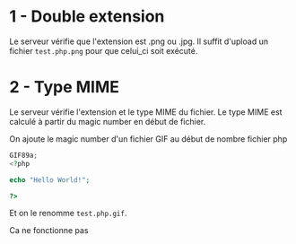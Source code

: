 
# 1 - Double extension
Le serveur vérifie que l'extension est .png ou .jpg.
Il suffit d'upload un fichier `test.php.png` pour que celui_ci soit exécuté.


# 2 - Type MIME
Le serveur vérifie l'extension et le type MIME du fichier. Le type MIME est calculé à partir du magic number en début de fichier.

On ajoute le magic number d'un fichier GIF au début de nombre fichier php
```php
GIF89a;
<?php

echo "Hello World!";

?>
```

Et on le renomme `test.php.gif`.

Ca ne fonctionne pas




